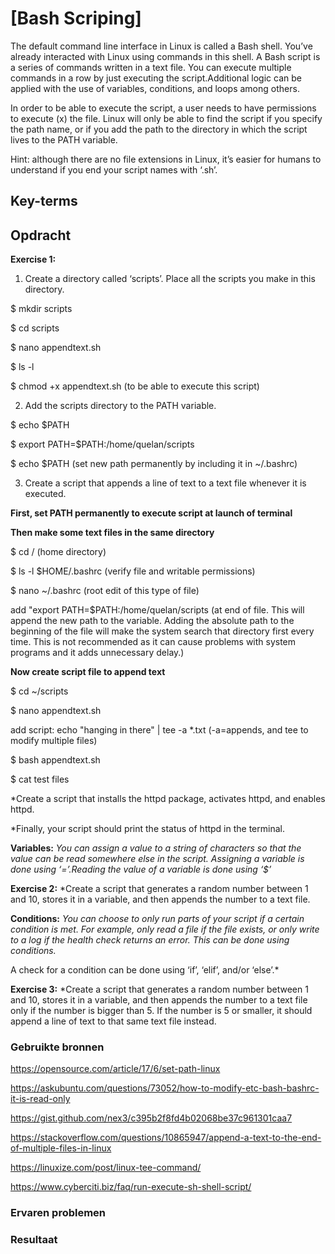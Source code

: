 # [Bash Scriping]
The default command line interface in Linux is called a Bash shell. You’ve already interacted with Linux using commands in this shell.
A Bash script is a series of commands written in a text file. You can execute multiple commands in a row by just executing the script.Additional logic can be applied with the use of variables, conditions, and loops among others.

In order to be able to execute the script, a user needs to have permissions to execute (x) the file.
Linux will only be able to find the script if you specify the path name, or if you add the path to the directory in which the script lives to the PATH variable.

Hint: although there are no file extensions in Linux, it’s easier for humans to understand if you end your script names with ‘.sh’.


## Key-terms


## Opdracht

**Exercise 1:**

1) Create a directory called ‘scripts’. Place all the scripts you make in this directory.

$ mkdir scripts

$ cd scripts

$ nano appendtext.sh

$ ls -l

$ chmod +x appendtext.sh (to be able to execute this script)


2) Add the scripts directory to the PATH variable.

$ echo $PATH

$ export PATH=$PATH:/home/quelan/scripts

$ echo $PATH
(set new path permanently by including it in ~/.bashrc)

3) Create a script that appends a line of text to a text file whenever it is executed.

**First, set PATH permanently to execute script at launch of terminal**

**Then make some text files in the same directory**

$ cd /     (home directory)

$ ls -l $HOME/.bashrc (verify file and writable permissions)

$ nano ~/.bashrc (root edit of this type of file)

add "export PATH=$PATH:/home/quelan/scripts (at end of file. This will append the new path to the variable. Adding the absolute path to the beginning of the file will make the system search that directory first every time. This is not recommended as it can cause problems with system programs and it adds unnecessary delay.)

**Now create script file to append text**

$ cd ~/scripts

$ nano appendtext.sh 

add script: echo "hanging in there" | tee -a *.txt   (-a=appends, and tee to modify multiple files)

$ bash appendtext.sh

$ cat test files



*Create a script that installs the httpd package, activates httpd, and enables httpd. 

*Finally, your script should print the status of httpd in the terminal.

**Variables:**
*You can assign a value to a string of characters so that the value can be read somewhere else in the script.
Assigning a variable is done using ‘=’.Reading the value of a variable is done using ‘$<insert variable name here>’*

**Exercise 2:**
*Create a script that generates a random number between 1 and 10, stores it in a variable, and then appends the number to a text file.

**Conditions:**
*You can choose to only run parts of your script if a certain condition is met. For example, only read a file if the file exists, or only write to a log if the health check returns an error. This can be done using conditions.*

A check for a condition can be done using ‘if’, ‘elif’, and/or ‘else’.*

**Exercise 3:**
*Create a script that generates a random number between 1 and 10, stores it in a variable, and then appends the number to a text file only if the number is bigger than 5. If the number is 5 or smaller, it should append a line of text to that same text file instead.

### Gebruikte bronnen
https://opensource.com/article/17/6/set-path-linux

https://askubuntu.com/questions/73052/how-to-modify-etc-bash-bashrc-it-is-read-only
 
https://gist.github.com/nex3/c395b2f8fd4b02068be37c961301caa7
 
https://stackoverflow.com/questions/10865947/append-a-text-to-the-end-of-multiple-files-in-linux
 
https://linuxize.com/post/linux-tee-command/
 
https://www.cyberciti.biz/faq/run-execute-sh-shell-script/

### Ervaren problemen
 

### Resultaat
